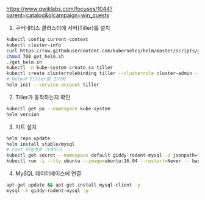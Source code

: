 https://www.qwiklabs.com/focuses/1044?parent=catalog&qlcampaign=win_quests
 
 
1. 쿠버네티스 클러스터에 서버(Tiller)를 설치

```bash
kubectl config current-context
kubectl cluster-info
curl https://raw.githubusercontent.com/kubernetes/helm/master/scripts/get > get_helm.sh
chmod 700 get_helm.sh
./get_helm.sh
kubectl -n kube-system create sa tiller
kubectl create clusterrolebinding tiller --clusterrole cluster-admin --serviceaccount=kube-system:tiller
# Helm과 Tiller를 초기화
helm init --service-account tiller
```

2. Tiller가 동작하는지 확인

```bash
kubectl get po --namespace kube-system
helm version
```

3. 차트 설치

```bash
helm repo update
helm install stable/mysql
# root 비밀번호 가져오기
kubectl get secret --namespace default giddy-rodent-mysql -o jsonpath="{.data.mysql-root-password}" | base64 --decode; echo
kubectl run -i --tty ubuntu --image=ubuntu:16.04 --restart=Never -- bash -il
```

4. MySQL 데이터베이스에 연결

```bash
apt-get update && apt-get install mysql-client -y
mysql -h giddy-rodent-mysql -p
```